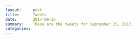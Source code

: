 ```yaml
---
layout:     post
title:      Tweets
date:       2017-09-25
summary:    These are the tweets for September 25, 2017.
categories:
---
```


